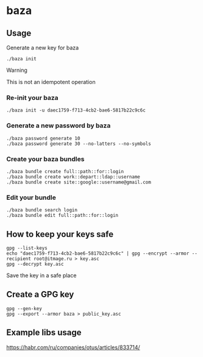 # baza

## Usage

Generate a new key for baza

    ./baza init

> [!WARNING]
> This is not an idempotent operation

### Re-init your baza

    ./baza init -u daec1759-f713-4cb2-bae6-5817b22c9c6c

### Generate a new password by baza

    ./baza password generate 10
    ./baza password generate 30 --no-latters --no-symbols

### Create your baza bundles

    ./baza bundle create full::path::for::login
    ./baza bundle create work::depart::ldap::username
    ./baza bundle create site::google::username@gmail.com

### Edit your bundle

    ./baza bundle search login
    ./baza bundle edit full::path::for::login

## How to keep your keys safe

    gpg --list-keys
    echo "daec1759-f713-4cb2-bae6-5817b22c9c6c" | gpg --encrypt --armor --recipient root@itmage.ru > key.asc
    gpg --decrypt key.asc

Save the key in a safe place

## Create a GPG key

    gpg --gen-key
    gpg --export --armor baza > public_key.asc

## Example libs usage

<https://habr.com/ru/companies/otus/articles/833714/>
